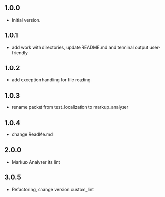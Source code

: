 ## 1.0.0

- Initial version.

## 1.0.1

- add work with directories, update README.md and terminal output user-friendly

## 1.0.2

- add exception handling for file reading

## 1.0.3

- rename packet from test_localization to markup_analyzer

## 1.0.4

- change ReadMe.md

## 2.0.0

- Markup Analyzer its lint

## 3.0.5

- Refactoring, change version custom_lint
